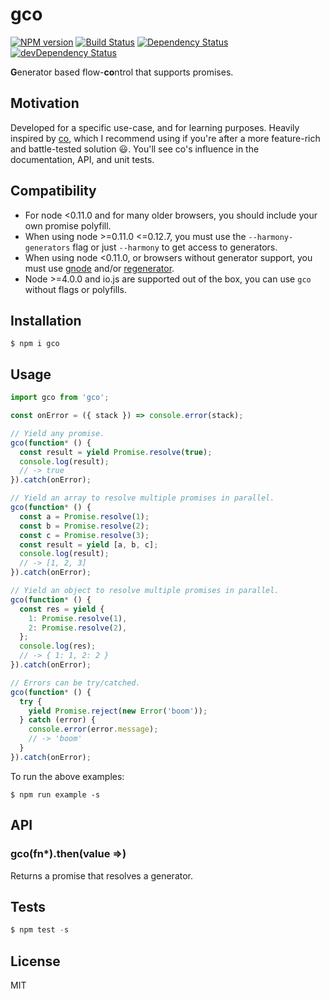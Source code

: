 # gco

[![NPM version](https://badge.fury.io/js/gco.svg)](http://badge.fury.io/js/gco)
[![Build Status](https://travis-ci.org/tanem/gco.png?branch=master)](https://travis-ci.org/tanem/gco)
[![Dependency Status](https://david-dm.org/tanem/gco.svg)](https://david-dm.org/tanem/gco)
[![devDependency Status](https://david-dm.org/tanem/gco/dev-status.svg)](https://david-dm.org/tanem/gco#info=devDependencies)

**G**enerator based flow-**co**ntrol that supports promises.

## Motivation

Developed for a specific use-case, and for learning purposes. Heavily inspired by [co](https://github.com/tj/co), which I recommend using if you're after a more feature-rich and battle-tested solution :smiley:. You'll see co's influence in the documentation, API, and unit tests.

## Compatibility

- For node <0.11.0 and for many older browsers, you should include your own promise polyfill.
- When using node >=0.11.0 <=0.12.7, you must use the `--harmony-generators` flag or just `--harmony` to get access to generators.
- When using node <0.11.0, or browsers without generator support, you must use [gnode](https://github.com/TooTallNate/gnode) and/or [regenerator](https://github.com/facebook/regenerator).
- Node >=4.0.0 and io.js are supported out of the box, you can use `gco` without flags or polyfills.

## Installation

```
$ npm i gco
```

## Usage

```js
import gco from 'gco';

const onError = ({ stack }) => console.error(stack);

// Yield any promise.
gco(function* () {
  const result = yield Promise.resolve(true);
  console.log(result);
  // -> true
}).catch(onError);

// Yield an array to resolve multiple promises in parallel.
gco(function* () {
  const a = Promise.resolve(1);
  const b = Promise.resolve(2);
  const c = Promise.resolve(3);
  const result = yield [a, b, c];
  console.log(result);
  // -> [1, 2, 3]
}).catch(onError);

// Yield an object to resolve multiple promises in parallel.
gco(function* () {
  const res = yield {
    1: Promise.resolve(1),
    2: Promise.resolve(2),
  };
  console.log(res);
  // -> { 1: 1, 2: 2 }
}).catch(onError);

// Errors can be try/catched.
gco(function* () {
  try {
    yield Promise.reject(new Error('boom'));
  } catch (error) {
    console.error(error.message);
    // -> 'boom'
  }
}).catch(onError);
```

To run the above examples:

```
$ npm run example -s
```

## API

### gco(fn*).then(value =>)

Returns a promise that resolves a generator.

## Tests

```js
$ npm test -s
```

## License

MIT
